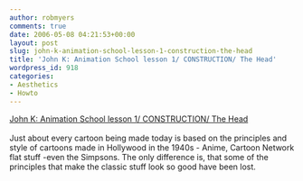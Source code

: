```yaml
---
author: robmyers
comments: true
date: 2006-05-08 04:21:53+00:00
layout: post
slug: john-k-animation-school-lesson-1-construction-the-head
title: 'John K: Animation School lesson 1/ CONSTRUCTION/ The Head'
wordpress_id: 918
categories:
- Aesthetics
- Howto
---
```


[John K: Animation School lesson 1/ CONSTRUCTION/ The Head  
](http://johnkstuff.blogspot.com/2006/05/animation-school-lesson-1-construction.html)  
Just about every cartoon being made today is based on the principles and style of cartoons made in Hollywood in the 1940s - Anime, Cartoon Network flat stuff -even the Simpsons. The only difference is, that some of the principles that make the classic stuff look so good have been lost.  



